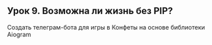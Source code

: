 ## Урок 9. Возможна ли жизнь без PIP?

Создать телеграм-бота для игры в Конфеты на основе библиотеки Aiogram